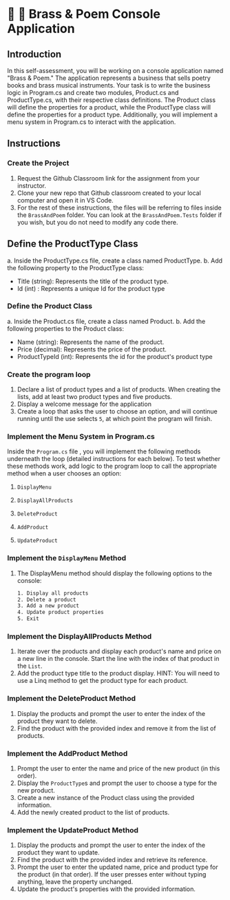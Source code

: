 # :trumpet: :page_with_curl: Brass & Poem Console Application

## Introduction

In this self-assessment, you will be working on a console application named "Brass & Poem." The application represents a business that sells poetry books and brass musical instruments. Your task is to write the business logic in Program.cs and create two modules, Product.cs and ProductType.cs, with their respective class definitions. The Product class will define the properties for a product, while the ProductType class will define the properties for a product type. Additionally, you will implement a menu system in Program.cs to interact with the application.

## Instructions

### Create the Project
1. Request the Github Classroom link for the assignment from your instructor.
1. Clone your new repo that Github classroom created to your local computer and open it in VS Code.
1. For the rest of these instructions, the files will be referring to files inside the `BrassAndPoem` folder. You can look at the `BrassAndPoem.Tests` folder if you wish, but you do not need to modify any code there. 

## Define the ProductType Class
a. Inside the ProductType.cs file, create a class named ProductType.
b. Add the following property to the ProductType class:

* Title (string): Represents the title of the product type.
* Id (int) : Represents a unique Id for the product type

### Define the Product Class
a. Inside the Product.cs file, create a class named Product.
b. Add the following properties to the Product class:
* Name (string): Represents the name of the product.
* Price (decimal): Represents the price of the product.
* ProductTypeId (int): Represents the id for the product's product type

### Create the program loop
1. Declare a list of product types and a list of products. When creating the lists, add at least two product types and five products.
1. Display a welcome message for the application
1. Create a loop that asks the user to choose an option, and will continue running until the use selects `5`, at which point the program will finish. 

### Implement the Menu System in Program.cs
Inside the `Program.cs` file , you will implement the following methods underneath the loop (detailed instructions for each below). To test whether these methods work, add logic to the program loop to call the appropriate method when a user chooses an option:

1. `DisplayMenu`

1. `DisplayAllProducts`

1. `DeleteProduct`

1. `AddProduct`

1. `UpdateProduct`

### Implement the `DisplayMenu` Method

1. The DisplayMenu method should display the following options to the console:

   ```sh
   1. Display all products
   2. Delete a product
   3. Add a new product
   4. Update product properties
   5. Exit
   ```

### Implement the DisplayAllProducts Method

1. Iterate over the products and display each product's name and price on a new line in the console. Start the line with the index of that product in the `List`.
1. Add the product type title to the product display. HINT: You will need to use a Linq method to get the product type for each product. 

### Implement the DeleteProduct Method

1. Display the products and prompt the user to enter the index of the product they want to delete.
1. Find the product with the provided index and remove it from the list of products.

### Implement the AddProduct Method

1. Prompt the user to enter the name and price of the new product (in this order).
1. Display the `ProductType`s and prompt the user to choose a type for the new product. 
1. Create a new instance of the Product class using the provided information.
1. Add the newly created product to the list of products.

### Implement the UpdateProduct Method

1. Display the products and prompt the user to enter the index of the product they want to update.
1. Find the product with the provided index and retrieve its reference.
1. Prompt the user to enter the updated name, price and product type for the product (in that order). If the user presses enter without typing anything, leave the property unchanged. 
1. Update the product's properties with the provided information.

